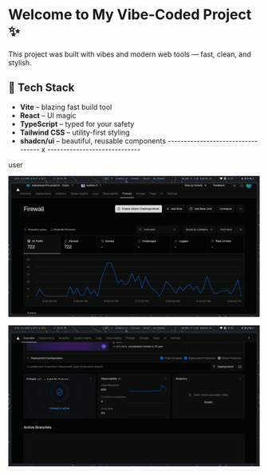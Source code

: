 # Welcome to My Vibe-Coded Project ✨

This project was built with vibes and modern web tools — fast, clean, and stylish.

## 🚀 Tech Stack



- **Vite** – blazing fast build tool  
- **React** – UI magic  
- **TypeScript** – typed for your safety  
- **Tailwind CSS** – utility-first styling  
- **shadcn/ui** – beautiful, reusable components
---------------------------------- x -----------------------------

user 



![Screenshot at 18:48:53](public/250602_18h48m53s_screenshot.png)

![Screenshot at 18:50:08](public/250602_18h50m08s_screenshot.png)

